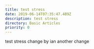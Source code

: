 ```yaml
---
title: test stress
date: 2019-06-14T07:35:47.489Z
description: test stress
directory: Basic Articles
priority: 0
---
```

test stress change by ian another change

